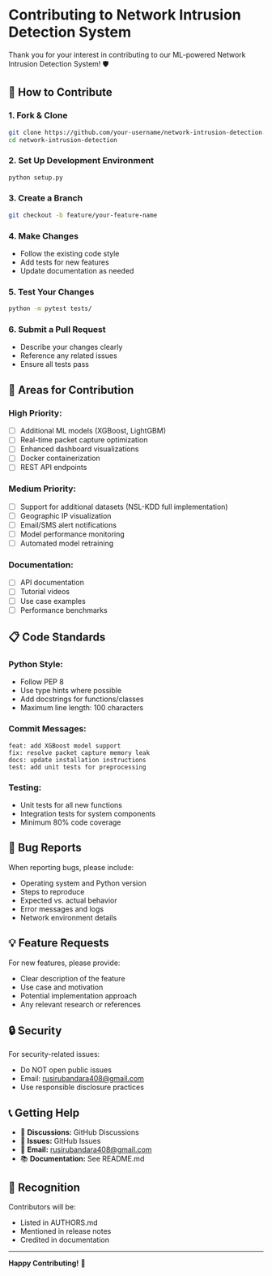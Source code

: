 # Contributing to Network Intrusion Detection System

Thank you for your interest in contributing to our ML-powered Network Intrusion Detection System! 🛡️

## 🚀 How to Contribute

### 1. **Fork & Clone**
```bash
git clone https://github.com/your-username/network-intrusion-detection.git
cd network-intrusion-detection
```

### 2. **Set Up Development Environment**
```bash
python setup.py
```

### 3. **Create a Branch**
```bash
git checkout -b feature/your-feature-name
```

### 4. **Make Changes**
- Follow the existing code style
- Add tests for new features
- Update documentation as needed

### 5. **Test Your Changes**
```bash
python -m pytest tests/
```

### 6. **Submit a Pull Request**
- Describe your changes clearly
- Reference any related issues
- Ensure all tests pass

## 🎯 Areas for Contribution

### **High Priority:**
- [ ] Additional ML models (XGBoost, LightGBM)
- [ ] Real-time packet capture optimization
- [ ] Enhanced dashboard visualizations
- [ ] Docker containerization
- [ ] REST API endpoints

### **Medium Priority:**
- [ ] Support for additional datasets (NSL-KDD full implementation)
- [ ] Geographic IP visualization
- [ ] Email/SMS alert notifications
- [ ] Model performance monitoring
- [ ] Automated model retraining

### **Documentation:**
- [ ] API documentation
- [ ] Tutorial videos
- [ ] Use case examples
- [ ] Performance benchmarks

## 📋 Code Standards

### **Python Style:**
- Follow PEP 8
- Use type hints where possible
- Add docstrings for functions/classes
- Maximum line length: 100 characters

### **Commit Messages:**
```
feat: add XGBoost model support
fix: resolve packet capture memory leak
docs: update installation instructions
test: add unit tests for preprocessing
```

### **Testing:**
- Unit tests for all new functions
- Integration tests for system components
- Minimum 80% code coverage

## 🐛 Bug Reports

When reporting bugs, please include:
- Operating system and Python version
- Steps to reproduce
- Expected vs. actual behavior
- Error messages and logs
- Network environment details

## 💡 Feature Requests

For new features, please provide:
- Clear description of the feature
- Use case and motivation
- Potential implementation approach
- Any relevant research or references

## 🔒 Security

For security-related issues:
- Do NOT open public issues
- Email: rusirubandara408@gmail.com
- Use responsible disclosure practices

## 📞 Getting Help

- 💬 **Discussions:** GitHub Discussions
- 🐛 **Issues:** GitHub Issues
- 📧 **Email:** rusirubandara408@gmail.com
- 📚 **Documentation:** See README.md

## 🙏 Recognition

Contributors will be:
- Listed in AUTHORS.md
- Mentioned in release notes
- Credited in documentation

---

**Happy Contributing!** 🎉
